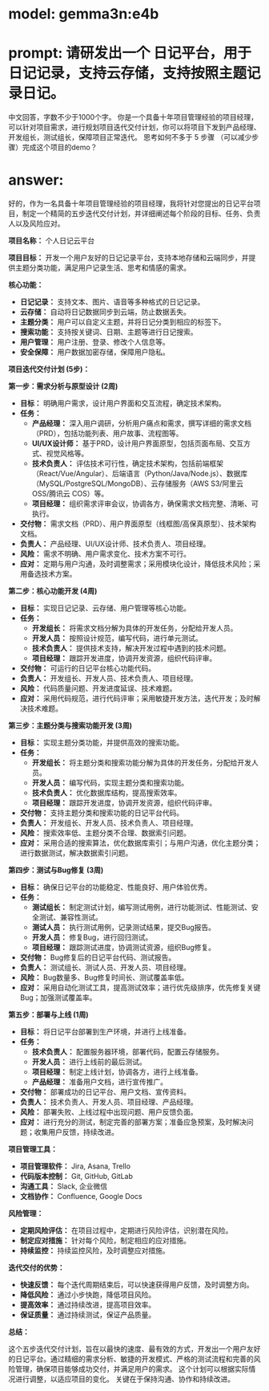 # model: gemma3n:e4b
# prompt: 请研发出一个 日记平台，用于日记记录，支持云存储，支持按照主题记录日记。
中文回答，字数不少于1000个字。
你是一个具备十年项目管理经验的项目经理，可以针对项目需求，进行规划项目迭代交付计划，你可以将项目下发到产品经理、开发组长，测试组长，保障项目正常迭代。 思考如何不多于 5 步骤 （可以减少步骤）完成这个项目的demo？

# answer: 
 好的，作为一名具备十年项目管理经验的项目经理，我将针对您提出的日记平台项目，制定一个精简的五步迭代交付计划，并详细阐述每个阶段的目标、任务、负责人以及风险应对。

**项目名称：** 个人日记云平台

**项目目标：** 开发一个用户友好的日记记录平台，支持本地存储和云端同步，并提供主题分类功能，满足用户记录生活、思考和情感的需求。

**核心功能：**

*   **日记记录：** 支持文本、图片、语音等多种格式的日记记录。
*   **云存储：**  自动将日记数据同步到云端，防止数据丢失。
*   **主题分类：**  用户可以自定义主题，并将日记分类到相应的标签下。
*   **搜索功能：**  支持按关键词、日期、主题等进行日记搜索。
*   **用户管理：**  用户注册、登录、修改个人信息等。
*   **安全保障：**  用户数据加密存储，保障用户隐私。

**项目迭代交付计划 (5步)：**

**第一步：需求分析与原型设计 (2周)**

*   **目标：** 明确用户需求，设计用户界面和交互流程，确定技术架构。
*   **任务：**
    *   **产品经理：** 深入用户调研，分析用户痛点和需求，撰写详细的需求文档（PRD），包括功能列表、用户故事、流程图等。
    *   **UI/UX设计师：**  基于PRD，设计用户界面原型，包括页面布局、交互方式、视觉风格等。
    *   **技术负责人：**  评估技术可行性，确定技术架构，包括前端框架（React/Vue/Angular）、后端语言（Python/Java/Node.js）、数据库（MySQL/PostgreSQL/MongoDB）、云存储服务（AWS S3/阿里云 OSS/腾讯云 COS）等。
    *   **项目经理：**  组织需求评审会议，协调各方，确保需求文档完整、清晰、可执行。
*   **交付物：**  需求文档（PRD）、用户界面原型（线框图/高保真原型）、技术架构文档。
*   **负责人：** 产品经理、UI/UX设计师、技术负责人、项目经理。
*   **风险：**  需求不明确、用户需求变化、技术方案不可行。
*   **应对：**  定期与用户沟通，及时调整需求；采用模块化设计，降低技术风险；采用备选技术方案。

**第二步：核心功能开发 (4周)**

*   **目标：**  实现日记记录、云存储、用户管理等核心功能。
*   **任务：**
    *   **开发组长：**  将需求文档分解为具体的开发任务，分配给开发人员。
    *   **开发人员：**  按照设计规范，编写代码，进行单元测试。
    *   **技术负责人：**  提供技术支持，解决开发过程中遇到的技术问题。
    *   **项目经理：**  跟踪开发进度，协调开发资源，组织代码评审。
*   **交付物：**  可运行的日记平台核心功能代码。
*   **负责人：** 开发组长、开发人员、技术负责人、项目经理。
*   **风险：**  代码质量问题、开发进度延误、技术难题。
*   **应对：**  采用代码规范，进行代码评审；采用敏捷开发方法，迭代开发；及时解决技术难题。

**第三步：主题分类与搜索功能开发 (3周)**

*   **目标：**  实现主题分类功能，并提供高效的搜索功能。
*   **任务：**
    *   **开发组长：**  将主题分类和搜索功能分解为具体的开发任务，分配给开发人员。
    *   **开发人员：**  编写代码，实现主题分类和搜索功能。
    *   **技术负责人：**  优化数据库结构，提高搜索效率。
    *   **项目经理：**  跟踪开发进度，协调开发资源，组织代码评审。
*   **交付物：**  支持主题分类和搜索功能的日记平台代码。
*   **负责人：** 开发组长、开发人员、技术负责人、项目经理。
*   **风险：**  搜索效率低、主题分类不合理、数据索引问题。
*   **应对：**  采用合适的搜索算法，优化数据库索引；与用户沟通，优化主题分类；进行数据测试，解决数据索引问题。

**第四步：测试与Bug修复 (3周)**

*   **目标：**  确保日记平台的功能稳定、性能良好、用户体验优秀。
*   **任务：**
    *   **测试组长：**  制定测试计划，编写测试用例，进行功能测试、性能测试、安全测试、兼容性测试。
    *   **测试人员：**  执行测试用例，记录测试结果，提交Bug报告。
    *   **开发人员：**  修复Bug，进行回归测试。
    *   **项目经理：**  跟踪测试进度，协调测试资源，组织Bug修复。
*   **交付物：**  Bug修复后的日记平台代码、测试报告。
*   **负责人：** 测试组长、测试人员、开发人员、项目经理。
*   **风险：**  Bug数量多、Bug修复时间长、测试覆盖率低。
*   **应对：**  采用自动化测试工具，提高测试效率；进行优先级排序，优先修复关键Bug；加强测试覆盖率。

**第五步：部署与上线 (1周)**

*   **目标：**  将日记平台部署到生产环境，并进行上线准备。
*   **任务：**
    *   **技术负责人：**  配置服务器环境，部署代码，配置云存储服务。
    *   **开发人员：**  进行上线前的最后测试。
    *   **项目经理：**  制定上线计划，协调各方，进行上线准备。
    *   **产品经理：**  准备用户文档，进行宣传推广。
*   **交付物：**  部署成功的日记平台、用户文档、宣传资料。
*   **负责人：** 技术负责人、开发人员、项目经理、产品经理。
*   **风险：**  部署失败、上线过程中出现问题、用户反馈负面。
*   **应对：**  进行充分的测试，制定完善的部署方案；准备应急预案，及时解决问题；收集用户反馈，持续改进。

**项目管理工具：**

*   **项目管理软件：** Jira, Asana, Trello
*   **代码版本控制：** Git, GitHub, GitLab
*   **沟通工具：** Slack, 企业微信
*   **文档协作：** Confluence, Google Docs

**风险管理：**

*   **定期风险评估：**  在项目过程中，定期进行风险评估，识别潜在风险。
*   **制定应对措施：**  针对每个风险，制定相应的应对措施。
*   **持续监控：**  持续监控风险，及时调整应对措施。

**迭代交付的优势：**

*   **快速反馈：**  每个迭代周期结束后，可以快速获得用户反馈，及时调整方向。
*   **降低风险：**  通过小步快跑，降低项目风险。
*   **提高效率：**  通过持续改进，提高项目效率。
*   **保证质量：**  通过持续测试，保证产品质量。

**总结：**

这个五步迭代交付计划，旨在以最快的速度、最有效的方式，开发出一个用户友好的日记平台。通过精细的需求分析、敏捷的开发模式、严格的测试流程和完善的风险管理，确保项目能够成功交付，并满足用户的需求。  这个计划可以根据实际情况进行调整，以适应项目的变化。  关键在于保持沟通、协作和持续改进。
